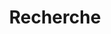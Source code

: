 ---
title: "Recherche" # in any language you want
layout: "search" # necessary for search
# url: "/archive"
# description: "Description for Search"
summary: "Recherche"
placeholder: "Entrez ici le texte que vous souhaitez chercher"
---